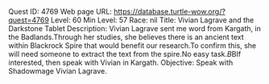 Quest ID: 4769
Web page URL: https://database.turtle-wow.org/?quest=4769
Level: 60
Min Level: 57
Race: nil
Title: Vivian Lagrave and the Darkstone Tablet
Description: Vivian Lagrave sent me word from Kargath, in the Badlands.Through her studies, she believes there is an ancient text within Blackrock Spire that would benefit our research.To confirm this, she will need someone to extract the text from the spire.No easy task.$B$BIf interested, then speak with Vivian in Kargath.
Objective: Speak with Shadowmage Vivian Lagrave.
